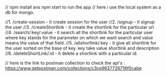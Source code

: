 // npm install ans npm start to run the app
// here i use the local system as a db for mongo.

//1.    /create-session - it create session for the user 
//2.    /signup - it signup the user 
//3.    /createShortlink - it create the shortlink for the particular url
//4.    /search/:key/:value - it search all the shortlink for the particular user where key stands for the parameter on
                              which we want search and value means the value of that field.
//5.   /allshortlink/:key - it give all shortlink for the user sorted on the base of key.
                            key take value shortlink and description
//6.   /deleteShortLink/:id - it delete a shortlink with a particular id.


// here is the link to postman collection to check the api's : https://www.getpostman.com/collections/c3ce9637726716f0cabe